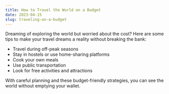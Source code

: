 ```yaml
---
title: How to Travel the World on a Budget
date: 2023-04-15
slug: traveling-on-a-budget
---
```


Dreaming of exploring the world but worried about the cost? Here are some tips to make your travel dreams a reality without breaking the bank:

- Travel during off-peak seasons
- Stay in hostels or use home-sharing platforms
- Cook your own meals
- Use public transportation
- Look for free activities and attractions

With careful planning and these budget-friendly strategies, you can see the world without emptying your wallet.
